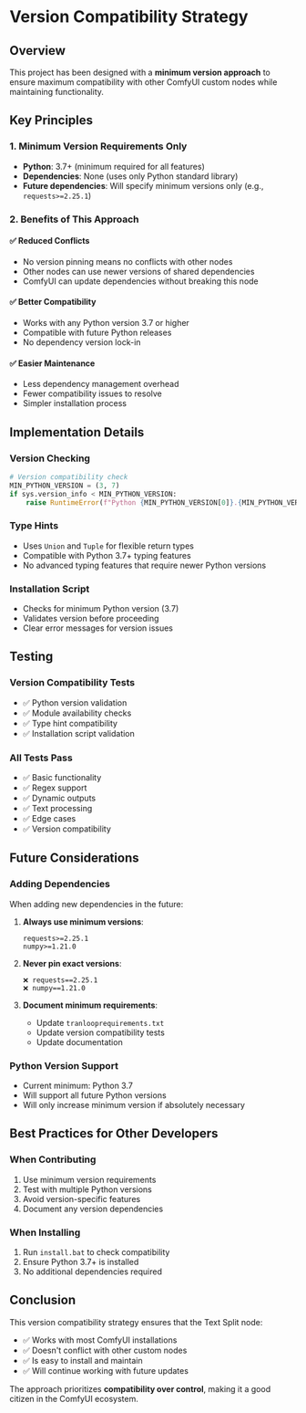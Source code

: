# Version Compatibility Strategy

## Overview
This project has been designed with a **minimum version approach** to ensure maximum compatibility with other ComfyUI custom nodes while maintaining functionality.

## Key Principles

### 1. Minimum Version Requirements Only
- **Python**: 3.7+ (minimum required for all features)
- **Dependencies**: None (uses only Python standard library)
- **Future dependencies**: Will specify minimum versions only (e.g., `requests>=2.25.1`)

### 2. Benefits of This Approach

#### ✅ Reduced Conflicts
- No version pinning means no conflicts with other nodes
- Other nodes can use newer versions of shared dependencies
- ComfyUI can update dependencies without breaking this node

#### ✅ Better Compatibility
- Works with any Python version 3.7 or higher
- Compatible with future Python releases
- No dependency version lock-in

#### ✅ Easier Maintenance
- Less dependency management overhead
- Fewer compatibility issues to resolve
- Simpler installation process

## Implementation Details

### Version Checking
```python
# Version compatibility check
MIN_PYTHON_VERSION = (3, 7)
if sys.version_info < MIN_PYTHON_VERSION:
    raise RuntimeError(f"Python {MIN_PYTHON_VERSION[0]}.{MIN_PYTHON_VERSION[1]} or higher is required")
```

### Type Hints
- Uses `Union` and `Tuple` for flexible return types
- Compatible with Python 3.7+ typing features
- No advanced typing features that require newer Python versions

### Installation Script
- Checks for minimum Python version (3.7)
- Validates version before proceeding
- Clear error messages for version issues

## Testing

### Version Compatibility Tests
- ✅ Python version validation
- ✅ Module availability checks
- ✅ Type hint compatibility
- ✅ Installation script validation

### All Tests Pass
- ✅ Basic functionality
- ✅ Regex support
- ✅ Dynamic outputs
- ✅ Text processing
- ✅ Edge cases
- ✅ Version compatibility

## Future Considerations

### Adding Dependencies
When adding new dependencies in the future:

1. **Always use minimum versions**:
   ```
   requests>=2.25.1
   numpy>=1.21.0
   ```

2. **Never pin exact versions**:
   ```
   ❌ requests==2.25.1
   ❌ numpy==1.21.0
   ```

3. **Document minimum requirements**:
   - Update `tranlooprequirements.txt`
   - Update version compatibility tests
   - Update documentation

### Python Version Support
- Current minimum: Python 3.7
- Will support all future Python versions
- Will only increase minimum version if absolutely necessary

## Best Practices for Other Developers

### When Contributing
1. Use minimum version requirements
2. Test with multiple Python versions
3. Avoid version-specific features
4. Document any version dependencies

### When Installing
1. Run `install.bat` to check compatibility
2. Ensure Python 3.7+ is installed
3. No additional dependencies required

## Conclusion

This version compatibility strategy ensures that the Text Split node:
- ✅ Works with most ComfyUI installations
- ✅ Doesn't conflict with other custom nodes
- ✅ Is easy to install and maintain
- ✅ Will continue working with future updates

The approach prioritizes **compatibility over control**, making it a good citizen in the ComfyUI ecosystem.
